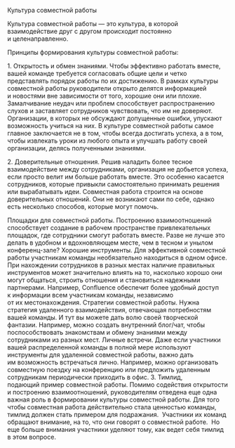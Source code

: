 Культура совместной работы

Культура совместной работы — это культура, в которой взаимодействие друг с другом происходит постоянно и целенаправленно.

Принципы формирования культуры совместной работы:

1. Открытость и обмен знаниями. Чтобы эффективно работать вместе, вашей команде требуется согласовать общие цели и четко представлять порядок работы по их достижению.
В рамках культуры совместной работы руководители открыто делятся информацией и новостями вне зависимости от того, хорошие они или плохие. Замалчивание неудач или проблем способствует распространению слухов и заставляет сотрудников чувствовать, что им не доверяют.
Организации, в которых не обсуждают допущенные ошибки, упускают возможность учиться на них. В культуре совместной работы самое главное заключается не в том, чтобы всегда достигать успеха, а в том, чтобы извлекать уроки из любого опыта и улучшать работу своей организации, делясь полученными знаниями.

2. Доверительные отношения. Решив наладить более тесное взаимодействие между сотрудниками, организация не добьется успеха, если просто велит им больше работать вместе. Это особенно касается сотрудников, которые привыкли самостоятельно принимать решения или вырабатывать идеи. Совместная работа строится на основе доверительных отношений. Они не возникают сами по себе, однако есть несколько способов, которые могут помочь.

Площадки для совместной работы. Построению взаимоотношений способствует создание в рабочем пространстве привлекательных площадок, где сотрудники смогут работать вместе. Разве не лучше это делать в удобном и вдохновляющем месте, чем в тесном и унылом конференц-зале?
Хорошие инструменты. Для эффективной совместной работы участникам команды необязательно находиться в одном офисе. При нахождении сотрудников в разных местах наличие правильных инструментов может значительно влиять на то, насколько хорошо они могут общаться, строить отношения и становиться надежными партнерами. Например, Confluence обеспечит более удобный доступ к информации всем участникам команды, независимо от их местонахождения.
Стратегии совместной работы. Нужна стратегия удаленного взаимодействия, отвечающая потребностям вашей команды. И тут вы можете дать волю своей творческой фантазии. Например, можно создать внутренний блог/чат, чтобы поспособствовать знакомствам и обмену знаниями между сотрудниками из разных мест.
Личные встречи. Даже если участники вашей распределенной команды в полной мере используют инструменты для удаленной совместной работы, важно дать им возможность встречаться лично. Например, можно организовать совместную поездку на конференцию или предложить удаленным сотрудникам периодически приходить в офис.
3. Тимлид, подающий пример совместной работы.
Помимо содействия открытости и построению взаимоотношений, руководителям отведена еще одна важная роль в формировании культуры совместной работы.
Для того чтобы совместная работа действительно стала ценностью команды, тимлид должен стать примером для подражания. 
Участники их команд обращают внимание, на то, что они говорят о совместной работе. 
Но еще больше внимания участники уделяют тому, как ведет себя тимлид в этом вопросе.
